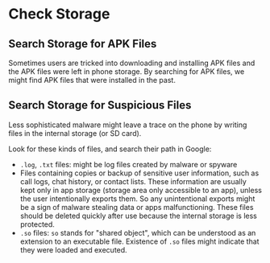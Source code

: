# Check Storage

## Search Storage for APK Files

Sometimes users are tricked into downloading and installing APK files and the APK files were left in phone storage. By searching for APK files, we might find APK files that were installed in the past.

## Search Storage for Suspicious Files

Less sophisticated malware might leave a trace on the phone by writing files in the internal storage (or SD card).

Look for these kinds of files, and search their path in Google:

* `.log`, `.txt` files: might be log files created by malware or spyware
* Files containing copies or backup of sensitive user information, such as call logs, chat history, or contact lists. These information are usually kept only in app storage (storage area only accessible to an app), unless the user intentionally exports them. So any unintentional exports might be a sign of malware stealing data or apps malfunctioning. These files should be deleted quickly after use because the internal storage is less protected.
* `.so` files: `so` stands for "shared object", which can be understood as an extension to an executable file. Existence of `.so` files might indicate that they were loaded and executed.
